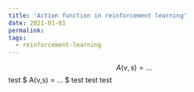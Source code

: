 ```yaml
---
title: 'Action function in reinforcement learning'
date: 2021-01-01
permalink: 
tags:
  - reinforcement-learning
---
```


$$ A(v,s) = ... $$
test $ A(v,s) = ... $ test test test


